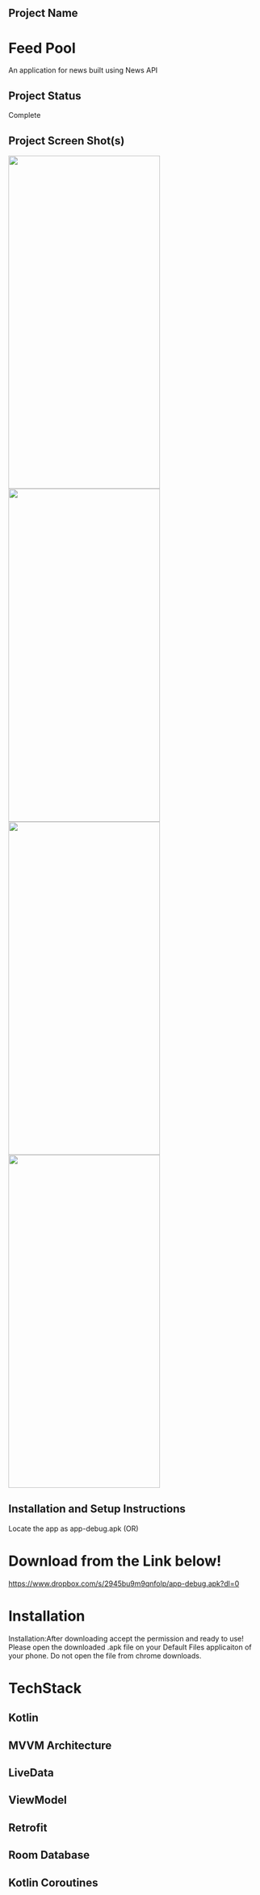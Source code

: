## Project Name
# Feed Pool
An application for news built using News API

## Project Status
Complete

## Project Screen Shot(s)
<img src="https://user-images.githubusercontent.com/81664507/183260031-d5b146e0-765f-47c0-b16f-e740d1d4ded4.jpg" width=300 height=660/> <img src="https://user-images.githubusercontent.com/81664507/183260046-4f8cb134-fd5a-404f-b55d-007ae7d1f108.jpg" width=300 height=660/>
<img src="https://user-images.githubusercontent.com/81664507/183260065-8a955ddb-5bda-41be-9644-db2e318166dd.png" width=300 height=660/>
<img src="https://user-images.githubusercontent.com/81664507/183260071-c3c69188-4909-4f4a-b46d-7e2291f8024a.jpg" width=300 height=660/>

## Installation and Setup Instructions
Locate the app as app-debug.apk (OR)
# Download from the Link below!
https://www.dropbox.com/s/2945bu9m9qnfolp/app-debug.apk?dl=0
# Installation
Installation:After downloading accept the permission and ready to use!
Please open the downloaded .apk file on your Default Files applicaiton of your phone.
Do not open the file from chrome downloads.
# TechStack
## Kotlin 
## MVVM Architecture
## LiveData
## ViewModel
## Retrofit
## Room Database
## Kotlin Coroutines

